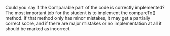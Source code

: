 Could you say if the Comparable part of the code is correctly implemented?
The most important job for the student is to implement the compareTo() method. If that method only has minor mistakes, it may get a partially correct score, and if there are major mistakes or no implementation at all it should be marked as incorrect.
